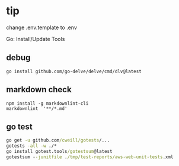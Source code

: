 # tip

change .env.template to .env

Go: Install/Update Tools

## debug

```golang
go install github.com/go-delve/delve/cmd/dlv@latest
```

## markdown check

```nodejs
npm install -g markdownlint-cli
markdownlint  '**/*.md'
```

## go test

```cmd
go get -u github.com/cweill/gotests/...
gotests -all -w ./*
go install gotest.tools/gotestsum@latest
gotestsum --junitfile ./tmp/test-reports/aws-web-unit-tests.xml
```
